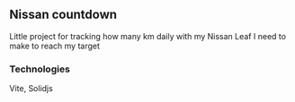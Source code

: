 ## Nissan countdown

Little project for tracking how many km daily with my Nissan Leaf I need to make to reach my target

### Technologies

Vite, Solidjs